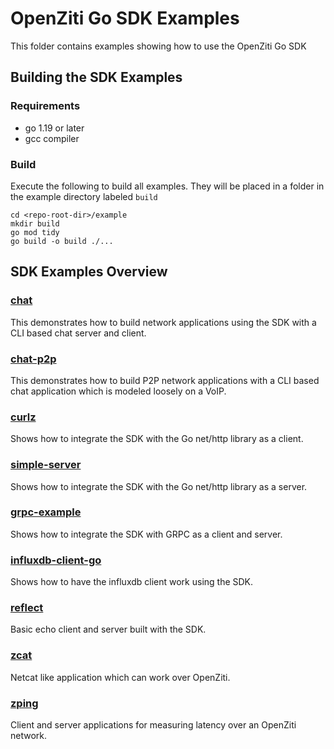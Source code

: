 # OpenZiti Go SDK Examples

This folder contains examples showing how to use the OpenZiti Go SDK

## Building the SDK Examples

### Requirements
* go 1.19 or later
* gcc compiler

### Build
Execute the following to build all examples. They will be placed in a folder in the example directory labeled `build`
```shell
cd <repo-root-dir>/example
mkdir build
go mod tidy
go build -o build ./...
```

## SDK Examples Overview
### [chat](./chat)

This demonstrates how to build network applications using the SDK with
a CLI based chat server and client.

### [chat-p2p](./chat-p2p)

This demonstrates how to build P2P network applications with a CLI based
chat application which is modeled loosely on a VoIP.

### [curlz](./curlz)

Shows how to integrate the SDK with the Go net/http library as a client.

### [simple-server](./simple-server)

Shows how to integrate the SDK with the Go net/http library as a server.

### [grpc-example](./grpc-example)

Shows how to integrate the SDK with GRPC as a client and server.

### [influxdb-client-go](./influxdb-client-go)

Shows how to have the influxdb client work using the SDK.

### [reflect](./reflect)

Basic echo client and server built with the SDK.

### [zcat](./zcat)

Netcat like application which can work over OpenZiti.

### [zping](./zping)

Client and server applications for measuring latency over an OpenZiti network.
